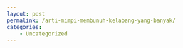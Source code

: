```yaml
---
layout: post
permalink: /arti-mimpi-membunuh-kelabang-yang-banyak/
categories:
    - Uncategorized
---
```


